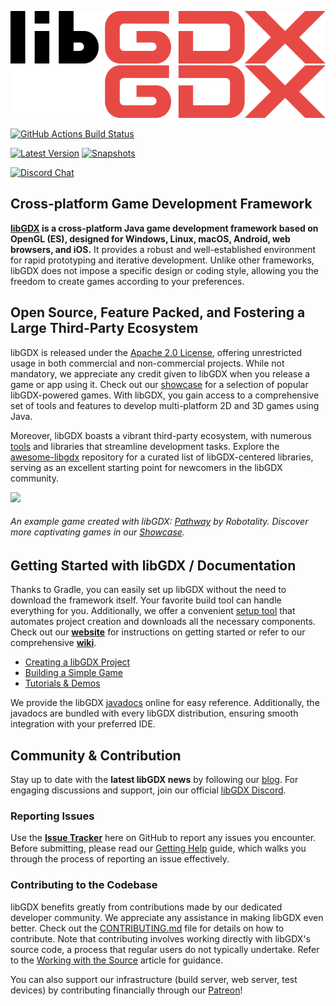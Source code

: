 ![libGDX Logo](libgdx_logo.svg#gh-light-mode-only)
![libGDX Logo](libgdx_logo_dark.svg#gh-dark-mode-only)

[![GitHub Actions Build Status](https://img.shields.io/github/actions/workflow/status/libgdx/libgdx/build-publish.yml?branch=master&label=GitHub%20Actions)](https://github.com/libgdx/libgdx/actions?query=workflow%3A%22Build+and+Publish%22)

[![Latest Version](https://img.shields.io/nexus/r/com.badlogicgames.gdx/gdx?nexusVersion=2&server=https%3A%2F%2Foss.sonatype.org&label=Version)](https://search.maven.org/artifact/com.badlogicgames.gdx/gdx)
[![Snapshots](https://img.shields.io/nexus/s/com.badlogicgames.gdx/gdx?server=https%3A%2F%2Foss.sonatype.org&label=Snapshots)](https://oss.sonatype.org/#nexus-search;gav~com.badlogicgames.gdx~gdx~~~~kw,versionexpand)

[![Discord Chat](https://img.shields.io/discord/348229412858101762?logo=discord)](https://libgdx.com/community/discord/)

## Cross-platform Game Development Framework
**[libGDX](https://libgdx.com) is a cross-platform Java game development framework based on OpenGL (ES), designed for Windows, Linux, macOS, Android, web browsers, and iOS.** It provides a robust and well-established environment for rapid prototyping and iterative development. Unlike other frameworks, libGDX does not impose a specific design or coding style, allowing you the freedom to create games according to your preferences.

## Open Source, Feature Packed, and Fostering a Large Third-Party Ecosystem
libGDX is released under the [Apache 2.0 License](https://www.apache.org/licenses/LICENSE-2.0.html), offering unrestricted usage in both commercial and non-commercial projects. While not mandatory, we appreciate any credit given to libGDX when you release a game or app using it. Check out our [showcase](https://libgdx.com/showcase/) for a selection of popular libGDX-powered games. With libGDX, you gain access to a comprehensive set of tools and features to develop multi-platform 2D and 3D games using Java.

Moreover, libGDX boasts a vibrant third-party ecosystem, with numerous [tools](https://libgdx.com/dev/tools/) and libraries that streamline development tasks. Explore the [awesome-libgdx](https://github.com/rafaskb/awesome-libgdx#readme) repository for a curated list of libGDX-centered libraries, serving as an excellent starting point for newcomers in the libGDX community.

![](https://libgdx.com/assets/images/index_showcase/game0.png)
###### An example game created with libGDX: [Pathway](https://store.steampowered.com/app/546430/Pathway/) by Robotality. Discover more captivating games in our [Showcase](https://libgdx.com/showcase/).

## Getting Started with libGDX / Documentation
Thanks to Gradle, you can easily set up libGDX without the need to download the framework itself. Your favorite build tool can handle everything for you. Additionally, we offer a convenient [setup tool](https://libgdx.com/dev/#how-to-get-started-with-libgdx) that automates project creation and downloads all the necessary components. Check out our **[website](https://libgdx.com/wiki/start/setup)** for instructions on getting started or refer to our comprehensive **[wiki](https://libgdx.com/wiki/)**.

- [Creating a libGDX Project](https://libgdx.com/wiki/start/setup)
- [Building a Simple Game](https://libgdx.com/wiki/start/a-simple-game)
- [Tutorials & Demos](https://libgdx.com/wiki/start/demos-and-tutorials)

We provide the libGDX [javadocs](https://javadoc.io/doc/com.badlogicgames.gdx) online for easy reference. Additionally, the javadocs are bundled with every libGDX distribution, ensuring smooth integration with your preferred IDE.

## Community & Contribution
Stay up to date with the **latest libGDX news** by following our [blog](https://libgdx.com/news/). For engaging discussions and support, join our official [libGDX Discord](https://libgdx.com/community/discord/).

### Reporting Issues
Use the **[Issue Tracker](https://github.com/libgdx/libgdx/issues)** here on GitHub to report any issues you encounter. Before submitting, please read our [Getting Help](https://libgdx.com/wiki/articles/getting-help) guide, which walks you through the process of reporting an issue effectively.

### Contributing to the Codebase
libGDX benefits greatly from contributions made by our dedicated developer community. We appreciate any assistance in making libGDX even better. Check out the [CONTRIBUTING.md](https://github.com/libgdx/libgdx/blob/master/.github/CONTRIBUTING.md) file for details on how to contribute. Note that contributing involves working directly with libGDX's source code, a process that regular users do not typically undertake. Refer to the [Working with the Source](https://libgdx.com/dev/from-source/) article for guidance.

You can also support our infrastructure (build server, web server, test devices) by contributing financially through our [Patreon](https://patreon.com/libgdx)!
